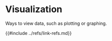 # Visualization

Ways to view data, such as plotting or graphing.

{{#include ../refs/link-refs.md}}
